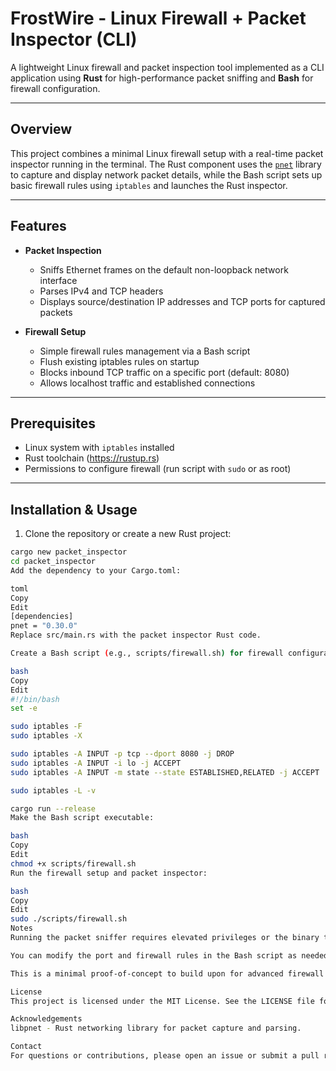 # FrostWire - Linux Firewall + Packet Inspector (CLI)

A lightweight Linux firewall and packet inspection tool implemented as a CLI application using **Rust** for high-performance packet sniffing and **Bash** for firewall configuration.

---

## Overview

This project combines a minimal Linux firewall setup with a real-time packet inspector running in the terminal. The Rust component uses the [`pnet`](https://github.com/libpnet/libpnet) library to capture and display network packet details, while the Bash script sets up basic firewall rules using `iptables` and launches the Rust inspector.

---

## Features

- **Packet Inspection**  
  - Sniffs Ethernet frames on the default non-loopback network interface  
  - Parses IPv4 and TCP headers  
  - Displays source/destination IP addresses and TCP ports for captured packets

- **Firewall Setup**  
  - Simple firewall rules management via a Bash script  
  - Flush existing iptables rules on startup  
  - Blocks inbound TCP traffic on a specific port (default: 8080)  
  - Allows localhost traffic and established connections  

---

## Prerequisites

- Linux system with `iptables` installed  
- Rust toolchain (https://rustup.rs)  
- Permissions to configure firewall (run script with `sudo` or as root)  

---

## Installation & Usage

1. Clone the repository or create a new Rust project:

```bash
cargo new packet_inspector
cd packet_inspector
Add the dependency to your Cargo.toml:

toml
Copy
Edit
[dependencies]
pnet = "0.30.0"
Replace src/main.rs with the packet inspector Rust code.

Create a Bash script (e.g., scripts/firewall.sh) for firewall configuration:

bash
Copy
Edit
#!/bin/bash
set -e

sudo iptables -F
sudo iptables -X

sudo iptables -A INPUT -p tcp --dport 8080 -j DROP
sudo iptables -A INPUT -i lo -j ACCEPT
sudo iptables -A INPUT -m state --state ESTABLISHED,RELATED -j ACCEPT

sudo iptables -L -v

cargo run --release
Make the Bash script executable:

bash
Copy
Edit
chmod +x scripts/firewall.sh
Run the firewall setup and packet inspector:

bash
Copy
Edit
sudo ./scripts/firewall.sh
Notes
Running the packet sniffer requires elevated privileges or the binary to have CAP_NET_RAW capability.

You can modify the port and firewall rules in the Bash script as needed.

This is a minimal proof-of-concept to build upon for advanced firewall and packet inspection capabilities.

License
This project is licensed under the MIT License. See the LICENSE file for details.

Acknowledgements
libpnet - Rust networking library for packet capture and parsing.

Contact
For questions or contributions, please open an issue or submit a pull request.

